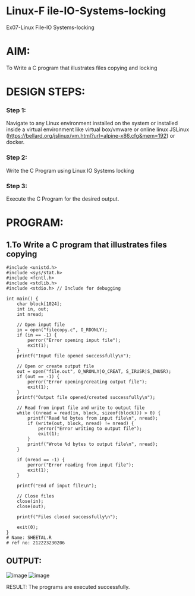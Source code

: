 
# Linux-F ile-IO-Systems-locking
Ex07-Linux File-IO Systems-locking
# AIM:
To Write a C program that illustrates files copying and locking

# DESIGN STEPS:

### Step 1:

Navigate to any Linux environment installed on the system or installed inside a virtual environment like virtual box/vmware or online linux JSLinux (https://bellard.org/jslinux/vm.html?url=alpine-x86.cfg&mem=192) or docker.

### Step 2:

Write the C Program using Linux IO Systems locking

### Step 3:

Execute the C Program for the desired output. 

# PROGRAM:

## 1.To Write a C program that illustrates files copying 
```
#include <unistd.h>
#include <sys/stat.h>
#include <fcntl.h>
#include <stdlib.h>
#include <stdio.h> // Include for debugging

int main() {
    char block[1024];
    int in, out;
    int nread;

    // Open input file
    in = open("filecopy.c", O_RDONLY);
    if (in == -1) {
        perror("Error opening input file");
        exit(1);
    }
    printf("Input file opened successfully\n");

    // Open or create output file
    out = open("file.out", O_WRONLY|O_CREAT, S_IRUSR|S_IWUSR);
    if (out == -1) {
        perror("Error opening/creating output file");
        exit(1);
    }
    printf("Output file opened/created successfully\n");

    // Read from input file and write to output file
    while ((nread = read(in, block, sizeof(block))) > 0) {
        printf("Read %d bytes from input file\n", nread);
        if (write(out, block, nread) != nread) {
            perror("Error writing to output file");
            exit(1);
        }
        printf("Wrote %d bytes to output file\n", nread);
    }

    if (nread == -1) {
        perror("Error reading from input file");
        exit(1);
    }

    printf("End of input file\n");

    // Close files
    close(in);
    close(out);

    printf("Files closed successfully\n");

    exit(0);
}
# Name: SHEETAL.R
# ref no: 212223230206
```
## OUTPUT:
![image](https://github.com/Sheetalshee/Linux-File-IO-Systems-locking/assets/144979107/69fa50e0-1a39-4dfe-b4c8-fa33197b313e)
![image](https://github.com/Sheetalshee/Linux-File-IO-Systems-locking/assets/144979107/fba13e19-b14e-485f-a0f2-0faf4df8af3e)



RESULT:
The programs are executed successfully.






